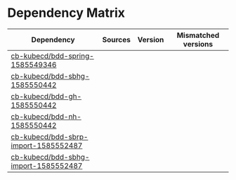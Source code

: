 # Dependency Matrix

Dependency | Sources | Version | Mismatched versions
---------- | ------- | ------- | -------------------
[cb-kubecd/bdd-spring-1585549346](https://github.com/cb-kubecd/bdd-spring-1585549346.git) |  | []() | 
[cb-kubecd/bdd-sbhg-1585550442](https://github.com/cb-kubecd/bdd-sbhg-1585550442.git) |  | []() | 
[cb-kubecd/bdd-gh-1585550442](https://github.com/cb-kubecd/bdd-gh-1585550442.git) |  | []() | 
[cb-kubecd/bdd-nh-1585550442](https://github.com/cb-kubecd/bdd-nh-1585550442.git) |  | []() | 
[cb-kubecd/bdd-sbrp-import-1585552487](https://github.com/cb-kubecd/bdd-sbrp-import-1585552487.git) |  | []() | 
[cb-kubecd/bdd-sbhg-import-1585552487](https://github.com/cb-kubecd/bdd-sbhg-import-1585552487.git) |  | []() | 
